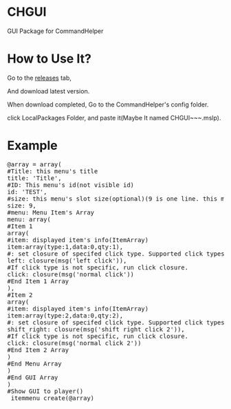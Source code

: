 # CHGUI
GUI Package for CommandHelper


# How to Use It?

Go to the [releases](https://github.com/steakteam/chgui/releases) tab,

And download latest version.


When download completed, Go to the CommandHelper's config folder.

click LocalPackages Folder, and paste it(Maybe It named CHGUI~~~.mslp).

# Example

<pre>
@array = array(
#Title: this menu's title
title: 'Title',
#ID: This menu's id(not visible id)
id: 'TEST',
#size: this menu's slot size(optional)(9 is one line. this means 9xline number is size)
size: 9,
#menu: Menu Item's Array
menu: array(
#Item 1
array(
#item: displayed item's info(ItemArray)
item:array(type:1,data:0,qty:1),
#<click type name here(in lower char)>: set closure of specifed click type. Supported click types: left, right, shift_left, shift_right, window_border_left, window_border_right, middle, number_key, double_click, drop, control_drop, creative or unknown
left: closure(msg('left click')),
#If click type is not specific, run click closure.
click: closure(msg('normal click'))
#End Item 1 Array
),
#Item 2
array(
#item: displayed item's info(ItemArray)
item:array(type:2,data:0,qty:2),
#<click type name here(in lower char)>: set closure of specifed click type. Supported click types: left, right, shift_left, shift_right, drop
shift_right: closure(msg('shift right click 2')),
#If click type is not specific, run click closure.
click: closure(msg('normal click 2'))
#End Item 2 Array
)
#End Menu Array
)
#End GUI Array
)
#Show GUI to player()
_itemmenu_create(@array)
</pre>



